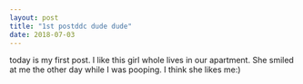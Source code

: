 ```yaml
---
layout: post
title: "1st postddc dude dude"
date: 2018-07-03
---
```


today is my first post. I like this girl whole lives in our apartment. She smiled at me the other day while I was pooping. I think she likes me:)
